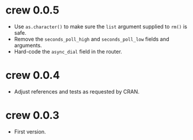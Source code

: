 # crew 0.0.5

* Use `as.character()` to make sure the `list` argument supplied to `rm()` is safe.
* Remove the `seconds_poll_high` and `seconds_poll_low` fields and arguments.
* Hard-code the `async_dial` field in the router.

# crew 0.0.4

* Adjust references and tests as requested by CRAN.

# crew 0.0.3

* First version.
